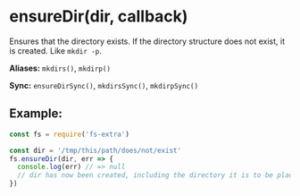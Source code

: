 # ensureDir(dir, callback)

Ensures that the directory exists. If the directory structure does not exist, it is created. Like `mkdir -p`.

**Aliases:** `mkdirs()`, `mkdirp()`

**Sync:** `ensureDirSync()`, `mkdirsSync()`, `mkdirpSync()`

## Example:

```js
const fs = require('fs-extra')

const dir = '/tmp/this/path/does/not/exist'
fs.ensureDir(dir, err => {
  console.log(err) // => null
  // dir has now been created, including the directory it is to be placed in
})
```
